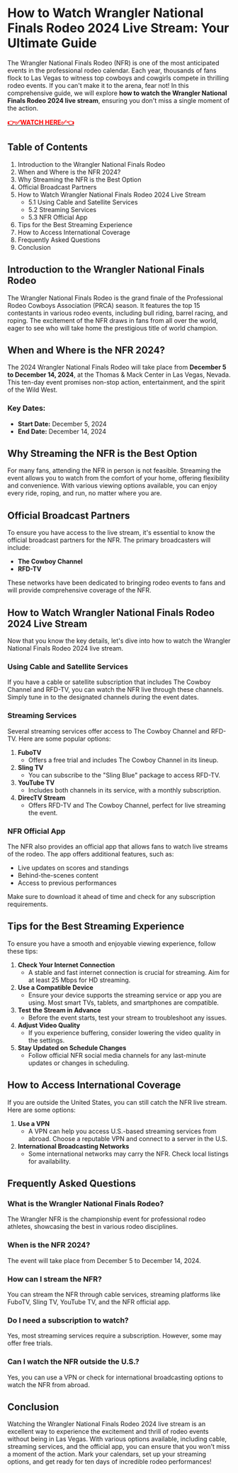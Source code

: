<h1>How to Watch Wrangler National Finals Rodeo 2024 Live Stream: Your Ultimate Guide</h1>
The Wrangler National Finals Rodeo (NFR) is one of the most anticipated events in the professional rodeo calendar. Each year, thousands of fans flock to Las Vegas to witness top cowboys and cowgirls compete in thrilling rodeo events. If you can't make it to the arena, fear not! In this comprehensive guide, we will explore <strong>how to watch the Wrangler National Finals Rodeo 2024 live stream</strong>, ensuring you don't miss a single moment of the action.

<a href="https://todaylink.site/nfr-live"><span style="color: #ff0000;"><strong>👉✅WATCH HERE✅👈</strong></span></a>
<h2>Table of Contents</h2>
<ol>
 	<li>Introduction to the Wrangler National Finals Rodeo</li>
 	<li>When and Where is the NFR 2024?</li>
 	<li>Why Streaming the NFR is the Best Option</li>
 	<li>Official Broadcast Partners</li>
 	<li>How to Watch Wrangler National Finals Rodeo 2024 Live Stream
<ul>
 	<li>5.1 Using Cable and Satellite Services</li>
 	<li>5.2 Streaming Services</li>
 	<li>5.3 NFR Official App</li>
</ul>
</li>
 	<li>Tips for the Best Streaming Experience</li>
 	<li>How to Access International Coverage</li>
 	<li>Frequently Asked Questions</li>
 	<li>Conclusion</li>
</ol>
<h2>Introduction to the Wrangler National Finals Rodeo</h2>
The Wrangler National Finals Rodeo is the grand finale of the Professional Rodeo Cowboys Association (PRCA) season. It features the top 15 contestants in various rodeo events, including bull riding, barrel racing, and roping. The excitement of the NFR draws in fans from all over the world, eager to see who will take home the prestigious title of world champion.
<h2>When and Where is the NFR 2024?</h2>
The 2024 Wrangler National Finals Rodeo will take place from <strong>December 5 to December 14, 2024</strong>, at the Thomas &amp; Mack Center in Las Vegas, Nevada. This ten-day event promises non-stop action, entertainment, and the spirit of the Wild West.
<h3>Key Dates:</h3>
<ul>
 	<li><strong>Start Date:</strong> December 5, 2024</li>
 	<li><strong>End Date:</strong> December 14, 2024</li>
</ul>
<h2>Why Streaming the NFR is the Best Option</h2>
For many fans, attending the NFR in person is not feasible. Streaming the event allows you to watch from the comfort of your home, offering flexibility and convenience. With various viewing options available, you can enjoy every ride, roping, and run, no matter where you are.
<h2>Official Broadcast Partners</h2>
To ensure you have access to the live stream, it's essential to know the official broadcast partners for the NFR. The primary broadcasters will include:
<ul>
 	<li><strong>The Cowboy Channel</strong></li>
 	<li><strong>RFD-TV</strong></li>
</ul>
These networks have been dedicated to bringing rodeo events to fans and will provide comprehensive coverage of the NFR.
<h2>How to Watch Wrangler National Finals Rodeo 2024 Live Stream</h2>
Now that you know the key details, let's dive into how to watch the Wrangler National Finals Rodeo 2024 live stream.
<h3>Using Cable and Satellite Services</h3>
If you have a cable or satellite subscription that includes The Cowboy Channel and RFD-TV, you can watch the NFR live through these channels. Simply tune in to the designated channels during the event dates.
<h3>Streaming Services</h3>
Several streaming services offer access to The Cowboy Channel and RFD-TV. Here are some popular options:
<ol>
 	<li><strong>FuboTV</strong>
<ul>
 	<li>Offers a free trial and includes The Cowboy Channel in its lineup.</li>
</ul>
</li>
 	<li><strong>Sling TV</strong>
<ul>
 	<li>You can subscribe to the "Sling Blue" package to access RFD-TV.</li>
</ul>
</li>
 	<li><strong>YouTube TV</strong>
<ul>
 	<li>Includes both channels in its service, with a monthly subscription.</li>
</ul>
</li>
 	<li><strong>DirecTV Stream</strong>
<ul>
 	<li>Offers RFD-TV and The Cowboy Channel, perfect for live streaming the event.</li>
</ul>
</li>
</ol>
<h3>NFR Official App</h3>
The NFR also provides an official app that allows fans to watch live streams of the rodeo. The app offers additional features, such as:
<ul>
 	<li>Live updates on scores and standings</li>
 	<li>Behind-the-scenes content</li>
 	<li>Access to previous performances</li>
</ul>
Make sure to download it ahead of time and check for any subscription requirements.
<h2>Tips for the Best Streaming Experience</h2>
To ensure you have a smooth and enjoyable viewing experience, follow these tips:
<ol>
 	<li><strong>Check Your Internet Connection</strong>
<ul>
 	<li>A stable and fast internet connection is crucial for streaming. Aim for at least 25 Mbps for HD streaming.</li>
</ul>
</li>
 	<li><strong>Use a Compatible Device</strong>
<ul>
 	<li>Ensure your device supports the streaming service or app you are using. Most smart TVs, tablets, and smartphones are compatible.</li>
</ul>
</li>
 	<li><strong>Test the Stream in Advance</strong>
<ul>
 	<li>Before the event starts, test your stream to troubleshoot any issues.</li>
</ul>
</li>
 	<li><strong>Adjust Video Quality</strong>
<ul>
 	<li>If you experience buffering, consider lowering the video quality in the settings.</li>
</ul>
</li>
 	<li><strong>Stay Updated on Schedule Changes</strong>
<ul>
 	<li>Follow official NFR social media channels for any last-minute updates or changes in scheduling.</li>
</ul>
</li>
</ol>
<h2>How to Access International Coverage</h2>
If you are outside the United States, you can still catch the NFR live stream. Here are some options:
<ol>
 	<li><strong>Use a VPN</strong>
<ul>
 	<li>A VPN can help you access U.S.-based streaming services from abroad. Choose a reputable VPN and connect to a server in the U.S.</li>
</ul>
</li>
 	<li><strong>International Broadcasting Networks</strong>
<ul>
 	<li>Some international networks may carry the NFR. Check local listings for availability.</li>
</ul>
</li>
</ol>
<h2>Frequently Asked Questions</h2>
<h3>What is the Wrangler National Finals Rodeo?</h3>
The Wrangler NFR is the championship event for professional rodeo athletes, showcasing the best in various rodeo disciplines.
<h3>When is the NFR 2024?</h3>
The event will take place from December 5 to December 14, 2024.
<h3>How can I stream the NFR?</h3>
You can stream the NFR through cable services, streaming platforms like FuboTV, Sling TV, YouTube TV, and the NFR official app.
<h3>Do I need a subscription to watch?</h3>
Yes, most streaming services require a subscription. However, some may offer free trials.
<h3>Can I watch the NFR outside the U.S.?</h3>
Yes, you can use a VPN or check for international broadcasting options to watch the NFR from abroad.
<h2>Conclusion</h2>
Watching the Wrangler National Finals Rodeo 2024 live stream is an excellent way to experience the excitement and thrill of rodeo events without being in Las Vegas. With various options available, including cable, streaming services, and the official app, you can ensure that you won't miss a moment of the action. Mark your calendars, set up your streaming options, and get ready for ten days of incredible rodeo performances!
